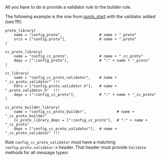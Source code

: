 All you have to do is provide a validator rule to the builder rule.

The following example is the one from [quick_start](../quick_start.md) with the
validator added (see **!!!**):

```BUILD
proto_library(
    name = "config_proto",                 # name + "_proto"
    srcs = ["config.proto"],               # name + ".proto"
)

cc_proto_library(
    name = "config_cc_proto",              # name + "_cc_proto"
    deps = [":config_proto"],              # ":" + name + "_proto"
)

cc_library(
    name = "config_cc_proto_validator",    # name + "_cc_proto_validator" !!!
    hdrs = ["config.proto.validator.h"],   # name + ".proto.validator.h"  !!!
    deps = [":config_cc_proto"],           # ":" + name + "_cc_proto"
)

cc_proto_builder_library(
    name = "config_cc_proto_builder",              # name + "_cc_proto_builder"
    cc_proto_library_deps = [":config_cc_proto"],  # ":" + name + "_cc_proto"
    deps = ["config_cc_proto_validator"],  # name + "_cc_proto_validator" !!!
```

Rule `config_cc_proto_validator` must have a matching `config.proto.validator.h`
header. That header must provide `Validate` methods for all message types:
